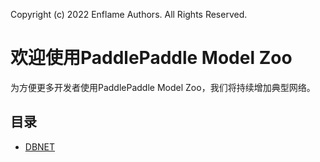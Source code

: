 Copyright (c) 2022 Enflame Authors. All Rights Reserved.

# 欢迎使用PaddlePaddle Model Zoo

为方便更多开发者使用PaddlePaddle Model Zoo，我们将持续增加典型网络。

## 目录
- [DBNET](./vision/PaddleOCR/README_with_gcu.md)
